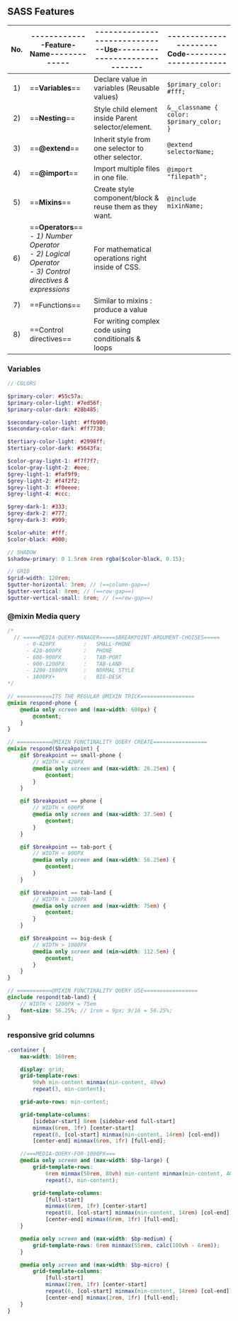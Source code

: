 ## SASS Features
| No. | -------------Feature-Name-------------                                                                            | ------------------------------Use------------------------------ | ----------------------Code---------------------- |
| :-: | ----------------------------------------------------------------------------------------------------------------- | --------------------------------------------------------------- | ------------------------------------------------ |
| 1)  | ==**Variables**==                                                                                                 | Declare value in variables (Reusable values)                    | `$primary_color: #fff;`                          |
| 2)  | ==**Nesting**==                                                                                                   | Style child element inside Parent selector/element.             | `&__classname { color: $primary_color; }`        |
| 3)  | ==**@extend**==                                                                                                   | Inherit style from one selector to other selector.              | `@extend selectorName;`                          |
| 4)  | ==**@import**==                                                                                                   | Import multiple files in one file.                              | `@import "filepath";`                            |
| 5)  | ==**Mixins**==                                                                                                    | Create style component/block & reuse them as they want.         | `@include mixinName;`                            |
| 6)  | ==**Operators**==<br>*- 1) Number Operator*<br>*- 2) Logical Operator*<br>*- 3) Control directives & expressions* | For mathematical operations right inside of CSS.                |                                                  |
| 7)  | ==Functions==                                                                                                     | Similar to mixins : produce a value                             |                                                  |
| 8)  | ==Control directives==                                                                                            | For writing complex code using conditionals & loops             |                                                  |



### Variables
```SCSS
// COLORS

$primary-color: #55c57a;
$primary-color-light: #7ed56f;
$primary-color-dark: #28b485;

$secondary-color-light: #ffb900;
$secondary-color-dark: #ff7730;

$tertiary-color-light: #2998ff;
$tertiary-color-dark: #5643fa;

$color-gray-light-1: #f7f7f7;
$color-gray-light-2: #eee;
$grey-light-1: #faf9f9;
$grey-light-2: #f4f2f2;
$grey-light-3: #f0eeee;
$grey-light-4: #ccc;

$grey-dark-1: #333;
$grey-dark-2: #777;
$grey-dark-3: #999;

$color-white: #fff;
$color-black: #000;

// SHADOW
$shadow-primary: 0 1.5rem 4rem rgba($color-black, 0.15);

// GRID
$grid-width: 120rem;
$gutter-horizontal: 3rem; // (==column-gap==)
$gutter-vertical: 8rem; // (==row-gap==)
$gutter-vertical-small: 6rem; // (==row-gap==)

```



### @mixin Media query
```SCSS
/*
  // =====MEDIA-QUERY-MANAGER=====$BREAKPOINT-ARGUMENT-CHOISES=====
	  - 0-420PX			:	SMALL-PHONE
      - 420-600PX    	:   PHONE
      - 600-900PX    	:   TAB-PORT
      - 900-1200PX   	:   TAB-LAND
      - 1200-1800PX  	:   NORMAL STYLE
      - 1800PX+      	:   BIG-DESK
*/

// ===========ITS THE REGULAR @MIXIN TRICK=================
@mixin respond-phone {
	@media only screen and (max-width: 600px) {
		@content;
	}
}

// ===========@MIXIN FUNCTINALITY QUERY CREATE=================
@mixin respond($breakpoint) {
	@if $breakpoint == small-phone {
		// WIDTH < 420PX
		@media only screen and (max-width: 26.25em) {
			@content;
		}
	}

	@if $breakpoint == phone {
		// WIDTH < 600PX
		@media only screen and (max-width: 37.5em) {
			@content;
		}
	}

	@if $breakpoint == tab-port {
		// WIDTH < 900PX
		@media only screen and (max-width: 56.25em) {
			@content;
		}
	}

	@if $breakpoint == tab-land {
		// WIDTH < 1200PX
		@media only screen and (max-width: 75em) {
			@content;
		}
	}

	@if $breakpoint == big-desk {
		// WIDTH > 1800PX
		@media only screen and (min-width: 112.5em) {
			@content;
		}
	}
}

// ===========@MIXIN FUNCTINALITY QUERY USE=================
@include respond(tab-land) {
	// WIDTH < 1200PX = 75em
	font-size: 56.25%; // 1rem = 9px; 9/16 = 56.25%;
}

```

### responsive grid columns
```SCSS
.container {
	max-width: 160rem;

	display: grid;
	grid-template-rows:
		90vh min-content minmax(min-content, 40vw)
		repeat(3, min-content);

	grid-auto-rows: min-content;

	grid-template-columns:
		[sidebar-start] 8rem [sidebar-end full-start]
		minmax(6rem, 1fr) [center-start]
		repeat(8, [col-start] minmax(min-content, 14rem) [col-end])
		[center-end] minmax(6rem, 1fr) [full-end];

	//===MEDIA-QUERY-FOR-1000PX===
	@media only screen and (max-width: $bp-large) {
		grid-template-rows:
			6rem minmax(50rem, 80vh) min-content minmax(min-content, 40vw)
			repeat(3, min-content);

		grid-template-columns:
			[full-start]
			minmax(6rem, 1fr) [center-start]
			repeat(8, [col-start] minmax(min-content, 14rem) [col-end])
			[center-end] minmax(6rem, 1fr) [full-end];
	}

	@media only screen and (max-width: $bp-medium) {
		grid-template-rows: 6rem minmax(55rem, calc(100vh - 6rem));
	}

	@media only screen and (max-width: $bp-micro) {
		grid-template-columns:
			[full-start]
			minmax(2rem, 1fr) [center-start]
			repeat(6, [col-start] minmax(min-content, 14rem) [col-end])
			[center-end] minmax(2rem, 1fr) [full-end];
	}
}
```
